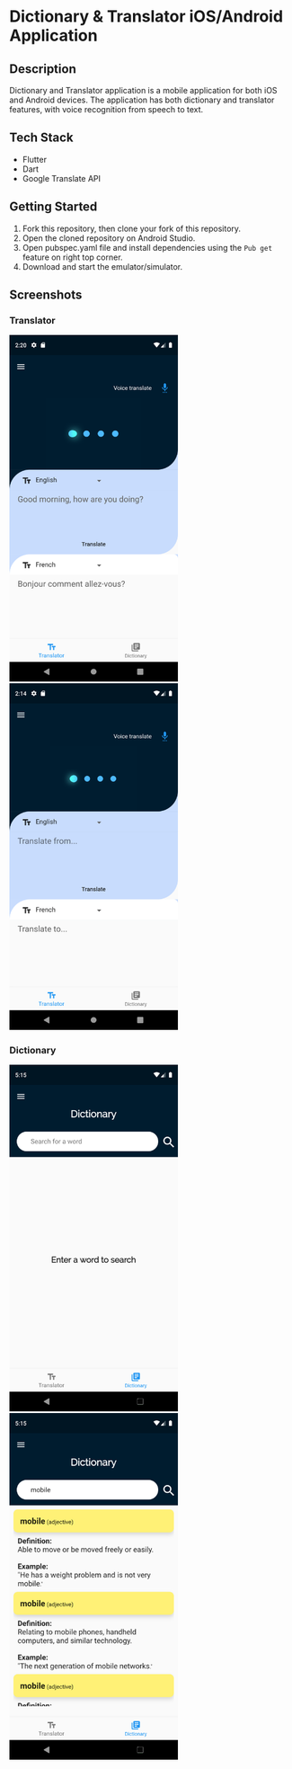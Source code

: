# Dictionary & Translator iOS/Android Application

## Description
Dictionary and Translator application is a mobile application for both iOS and Android devices.
The application has both dictionary and translator features, with voice recognition from speech to text.


## Tech Stack
- Flutter
- Dart
- Google Translate API


## Getting Started

1. Fork this repository, then clone your fork of this repository.
2. Open the cloned repository on Android Studio.
3. Open pubspec.yaml file and install dependencies using the `Pub get` feature on right top corner.
4. Download and start the emulator/simulator.


## Screenshots

### Translator

<img src="https://github.com/rjblee/dictionary_translator_app/blob/master/assets/screenshots/Screenshot_1595755205.png?raw=true" width="300">  <img src="https://github.com/rjblee/dictionary_translator_app/blob/master/assets/screenshots/Screenshot_1595754883.png?raw=true" width="300">



### Dictionary

<img src="https://github.com/rjblee/dictionary_translator_app/blob/master/assets/screenshots/Screenshot_1595290538.png?raw=true" width="300">  <img src="https://github.com/rjblee/dictionary_translator_app/blob/master/assets/screenshots/Screenshot_1595290552.png?raw=true" width="300">
